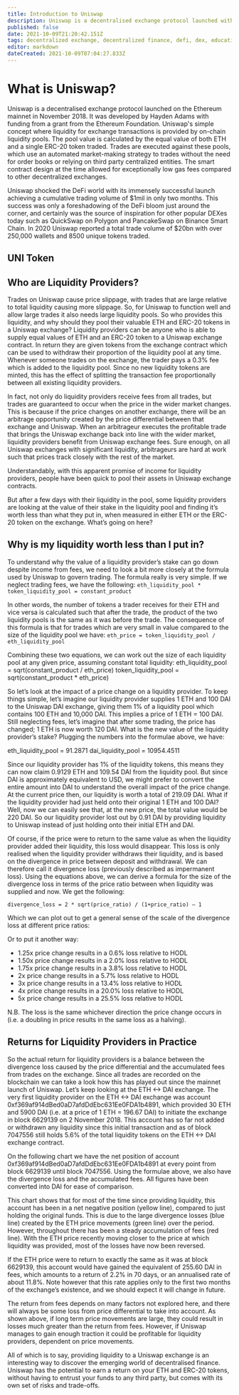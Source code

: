 ```yaml
---
title: Introduction to Uniswap
description: Uniswap is a decentralised exchange protocol launched with huge success on Ethereum mainnet in November 2018. 
published: false
date: 2021-10-09T21:20:42.151Z
tags: decentralized exchange, decentralized finance, defi, dex, education, finance, uniswap, liquidity mining, liquidity pool
editor: markdown
dateCreated: 2021-10-09T07:04:27.833Z
---
```


# What is Uniswap?

Uniswap is a decentralised exchange protocol launched on the Ethereum mainnet in November 2018. It was developed by Hayden Adams with funding from a grant from the Ethereum Foundation. Uniswap's simple concept where liquidity for exchange transactions is provided by on-chain liquidity pools. The pool value is calculated by the equal value of both ETH and a single ERC-20 token traded. Trades are executed against these pools, which use an automated market-making strategy to trades without the need for order books or relying  on third party centralized entities. The smart contract design at the time allowed for exceptionally low gas fees compared to other decentralized exchanges. 

Uniswap shocked the DeFi world with its immensely successful launch achieving a cumulative trading volume of $1mil in only two months. This success was only a  foreshadowing of the DeFi bloom just around the corner, and certainly was the source of inspiration for other popular DEXes today such as QuickSwap on Polygon and PancakeSwap on Binance Smart Chain. In 2020 Uniswap reported a total trade volume of $20bn with over 250,000 wallets and 8500 unique tokens traded. 

## UNI Token

## Who are Liquidity Providers?

Trades on Uniswap cause price slippage, with trades that are large relative to total liquidity causing more slippage. So, for Uniswap to function well and allow large trades it also needs large liquidity pools. So who provides this liquidity, and why should they pool their valuable ETH and ERC-20 tokens in a Uniswap exchange? Liquidity providers can be anyone who is able to supply equal values of ETH and an ERC-20 token to a Uniswap exchange contract. In return they are given tokens from the exchange contract which can be used to withdraw their proportion of the liquidity pool at any time. Whenever someone trades on the exchange, the trader pays a 0.3% fee which is added to the liquidity pool. Since no new liquidity tokens are minted, this has the effect of splitting the transaction fee proportionally between all existing liquidity providers.

In fact, not only do liquidity providers receive fees from all trades, but trades are guaranteed to occur when the price in the wider market changes. This is because if the price changes on another exchange, there will be an arbitrage opportunity created by the price differential between that exchange and Uniswap. When an arbitrageur executes the profitable trade that brings the Uniswap exchange back into line with the wider market, liquidity providers benefit from Uniswap exchange fees. Sure enough, on all Uniswap exchanges with significant liquidity, arbitrageurs are hard at work such that prices track closely with the rest of the market.


Understandably, with this apparent promise of income for liquidity providers, people have been quick to pool their assets in Uniswap exchange contracts.

But after a few days with their liquidity in the pool, some liquidity providers are looking at the value of their stake in the liquidity pool and finding it’s worth less than what they put in, when measured in either ETH or the ERC-20 token on the exchange. What’s going on here?


## Why is my liquidity worth less than I put in?
To understand why the value of a liquidity provider’s stake can go down despite income from fees, we need to look a bit more closely at the formula used by Uniswap to govern trading. The formula really is very simple. If we neglect trading fees, we have the following: `eth_liquidity_pool * token_liquidity_pool = constant_product`


In other words, the number of tokens a trader receives for their ETH and vice versa is calculated such that after the trade, the product of the two liquidity pools is the same as it was before the trade. The consequence of this formula is that for trades which are very small in value compared to the size of the liquidity pool we have: `eth_price = token_liquidity_pool / eth_liquidity_pool`


Combining these two equations, we can work out the size of each liquidity pool at any given price, assuming constant total liquidity:
eth_liquidity_pool = sqrt(constant_product / eth_price)
token_liquidity_pool = sqrt(constant_product * eth_price)


So let’s look at the impact of a price change on a liquidity provider. To keep things simple, let’s imagine our liquidity provider supplies 1 ETH and 100 DAI to the Uniswap DAI exchange, giving them 1% of a liquidity pool which contains 100 ETH and 10,000 DAI. This implies a price of 1 ETH = 100 DAI. Still neglecting fees, let’s imagine that after some trading, the price has changed; 1 ETH is now worth 120 DAI. What is the new value of the liquidity provider’s stake? Plugging the numbers into the formulae above, we have:

eth_liquidity_pool = 91.2871
dai_liquidity_pool = 10954.4511

Since our liquidity provider has 1% of the liquidity tokens, this means they can now claim 0.9129 ETH and 109.54 DAI from the liquidity pool. But since DAI is approximately equivalent to USD, we might prefer to convert the entire amount into DAI to understand the overall impact of the price change. At the current price then, our liquidity is worth a total of 219.09 DAI. What if the liquidity provider had just held onto their original 1 ETH and 100 DAI? Well, now we can easily see that, at the new price, the total value would be 220 DAI. So our liquidity provider lost out by 0.91 DAI by providing liquidity to Uniswap instead of just holding onto their initial ETH and DAI.


Of course, if the price were to return to the same value as when the liquidity provider added their liquidity, this loss would disappear. This loss is only realised when the liquidity provider withdraws their liquidity, and is based on the divergence in price between deposit and withdrawal. We can therefore call it divergence loss (previously described as impermanent loss). Using the equations above, we can derive a formula for the size of the divergence loss in terms of the price ratio between when liquidity was supplied and now. We get the following:


`divergence_loss = 2 * sqrt(price_ratio) / (1+price_ratio) — 1`


Which we can plot out to get a general sense of the scale of the divergence loss at different price ratios:

Or to put it another way:

- 1.25x price change results in a 0.6% loss relative to HODL
- 1.50x price change results in a 2.0% loss relative to HODL
- 1.75x price change results in a 3.8% loss relative to HODL
- 2x price change results in a 5.7% loss relative to HODL
- 3x price change results in a 13.4% loss relative to HODL
- 4x price change results in a 20.0% loss relative to HODL
- 5x price change results in a 25.5% loss relative to HODL

N.B. The loss is the same whichever direction the price change occurs in (i.e. a doubling in price results in the same loss as a halving).

## Returns for Liquidity Providers in Practice

So the actual return for liquidity providers is a balance between the divergence loss caused by the price differential and the accumulated fees from trades on the exchange. Since all trades are recorded on the blockchain we can take a look how this has played out since the mainnet launch of Uniswap. Let’s keep looking at the ETH <-> DAI exchange.
The very first liquidity provider on the ETH <-> DAI exchange was account 0xf369af914dBed0aD7afdDdEbc631Ee0FDA1b4891, which provided 30 ETH and 5900 DAI (i.e. at a price of 1 ETH = 196.67 DAI) to initiate the exchange in block 6629139 on 2 November 2018. This account has so far not added or withdrawn any liquidity since this initial transaction and as of block 7047556 still holds 5.6% of the total liquidity tokens on the ETH <-> DAI exchange contract.


On the following chart we have the net position of account 0xf369af914dBed0aD7afdDdEbc631Ee0FDA1b4891 at every point from block 6629139 until block 7047556. Using the formulae above, we also have the divergence loss and the accumulated fees. All figures have been converted into DAI for ease of comparison.

This chart shows that for most of the time since providing liquidity, this account has been in a net negative position (yellow line), compared to just holding the original funds. This is due to the large divergence losses (blue line) created by the ETH price movements (green line) over the period. However, throughout there has been a steady accumulation of fees (red line). With the ETH price recently moving closer to the price at which liquidity was provided, most of the losses have now been reversed.


If the ETH price were to return to exactly the same as it was at block 6629139, this account would have gained the equivalent of 255.60 DAI in fees, which amounts to a return of 2.2% in 70 days, or an annualised rate of about 11.8%. Note however that this rate applies only to the first two months of the exchange’s existence, and we should expect it will change in future.


The return from fees depends on many factors not explored here, and there will always be some loss from price differential to take into account. As shown above, if long term price movements are large, they could result in losses much greater than the return from fees. However, if Uniswap manages to gain enough traction it could be profitable for liquidity providers, dependent on price movements.


All of which is to say, providing liquidity to a Uniswap exchange is an interesting way to discover the emerging world of decentralised finance. Uniswap has the potential to earn a return on your ETH and ERC-20 tokens, without having to entrust your funds to any third party, but comes with its own set of risks and trade-offs.